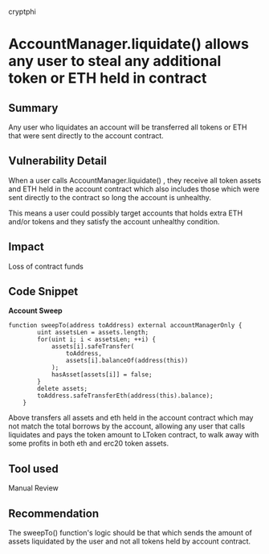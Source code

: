 cryptphi
# AccountManager.liquidate() allows any user to steal any additional token or ETH held in contract 

## Summary
Any user who liquidates an account will be transferred all tokens or ETH that were sent directly to the account contract.

## Vulnerability Detail
When a user calls AccountManager.liquidate() , they receive all token assets and ETH held in the account contract which also includes those which were sent directly to the contract so long the account is unhealthy.

This means a user could possibly target accounts that holds extra ETH and/or tokens and they satisfy the account unhealthy condition. 

## Impact
Loss of contract funds

## Code Snippet
**Account Sweep**
```
function sweepTo(address toAddress) external accountManagerOnly {
        uint assetsLen = assets.length;
        for(uint i; i < assetsLen; ++i) {
            assets[i].safeTransfer(
                toAddress,
                assets[i].balanceOf(address(this))
            );
            hasAsset[assets[i]] = false;
        }
        delete assets;
        toAddress.safeTransferEth(address(this).balance);
    }
```
Above transfers all assets and eth held in the account contract which may not match the total borrows by the account, allowing any user that calls liquidates and pays the token amount to LToken contract, to walk away with some profits in both eth and erc20 token assets.

## Tool used

Manual Review

## Recommendation
The sweepTo() function's logic should be that which sends the amount of assets liquidated by the user and not all tokens held by account contract.
